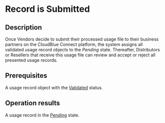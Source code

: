 # Record is Submitted
## Description
Once Vendors decide to submit their processed usage file to their business partners on the CloudBlue Connect platform, the system assigns all validated usage record objects to the *Pending* state. Thereafter, Distributors or Resellers that receive this usage file can review and accept or reject all presented usage records.
## Prerequisites
A usage record object with the [Validated](s-b-validated.html) status.
## Operation results
A usage record in the [Pending](s-d-pending.html) state.
